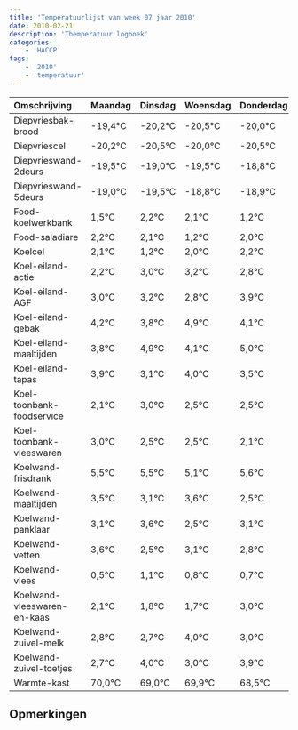 ```yaml
---
title: 'Temperatuurlijst van week 07 jaar 2010'
date: 2010-02-21
description: 'Themperatuur logboek'
categories:
    - 'HACCP'
tags:
    - '2010'
    - 'temperatuur'
---
```

|Omschrijving|Maandag|Dinsdag|Woensdag|Donderdag|Vrijdag|Zaterdag|Zondag|
|:---|:---|:---|:---|:---|:---|:---|:---|
|Diepvriesbak-brood|-19,4°C|-20,2°C|-20,5°C|-20,0°C|-20,5°C|-19,8°C|-19,9°C|
|Diepvriescel|-20,2°C|-20,5°C|-20,0°C|-20,5°C|-19,8°C|-19,9°C|-20,8°C|
|Diepvrieswand-2deurs|-19,5°C|-19,0°C|-19,5°C|-18,8°C|-18,9°C|-19,8°C|-19,0°C|
|Diepvrieswand-5deurs|-19,0°C|-19,5°C|-18,8°C|-18,9°C|-19,8°C|-19,0°C|-18,8°C|
|Food-koelwerkbank|1,5°C|2,2°C|2,1°C|1,2°C|2,0°C|2,2°C|1,8°C|
|Food-saladiare|2,2°C|2,1°C|1,2°C|2,0°C|2,2°C|1,8°C|2,9°C|
|Koelcel|2,1°C|1,2°C|2,0°C|2,2°C|1,8°C|2,9°C|2,1°C|
|Koel-eiland-actie|2,2°C|3,0°C|3,2°C|2,8°C|3,9°C|3,1°C|4,0°C|
|Koel-eiland-AGF|3,0°C|3,2°C|2,8°C|3,9°C|3,1°C|4,0°C|3,5°C|
|Koel-eiland-gebak|4,2°C|3,8°C|4,9°C|4,1°C|5,0°C|4,5°C|4,5°C|
|Koel-eiland-maaltijden|3,8°C|4,9°C|4,1°C|5,0°C|4,5°C|4,5°C|4,1°C|
|Koel-eiland-tapas|3,9°C|3,1°C|4,0°C|3,5°C|3,5°C|3,1°C|3,6°C|
|Koel-toonbank-foodservice|2,1°C|3,0°C|2,5°C|2,5°C|2,1°C|2,6°C|1,5°C|
|Koel-toonbank-vleeswaren|3,0°C|2,5°C|2,5°C|2,1°C|2,6°C|1,5°C|2,1°C|
|Koelwand-frisdrank|5,5°C|5,5°C|5,1°C|5,6°C|4,5°C|5,1°C|4,8°C|
|Koelwand-maaltijden|3,5°C|3,1°C|3,6°C|2,5°C|3,1°C|2,8°C|2,7°C|
|Koelwand-panklaar|3,1°C|3,6°C|2,5°C|3,1°C|2,8°C|2,7°C|4,0°C|
|Koelwand-vetten|3,6°C|2,5°C|3,1°C|2,8°C|2,7°C|4,0°C|3,0°C|
|Koelwand-vlees|0,5°C|1,1°C|0,8°C|0,7°C|2,0°C|1,0°C|1,9°C|
|Koelwand-vleeswaren-en-kaas|2,1°C|1,8°C|1,7°C|3,0°C|2,0°C|2,9°C|1,5°C|
|Koelwand-zuivel-melk|2,8°C|2,7°C|4,0°C|3,0°C|3,9°C|2,5°C|2,9°C|
|Koelwand-zuivel-toetjes|2,7°C|4,0°C|3,0°C|3,9°C|2,5°C|2,9°C|3,1°C|
|Warmte-kast|70,0°C|69,0°C|69,9°C|68,5°C|68,9°C|69,1°C|69,1°C|

## Opmerkingen


